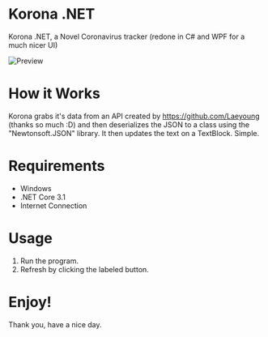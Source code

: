 # Korona .NET
Korona .NET, a Novel Coronavirus tracker (redone in C# and WPF for a much nicer UI)

![Preview](https://i.ibb.co/SKBLdZR/yuh.png)
# How it Works
Korona grabs it's data from an API created by https://github.com/Laeyoung (thanks so much :D) and then deserializes the JSON to a class using the "Newtonsoft.JSON" library. It then updates the text on a TextBlock. Simple.

# Requirements
- Windows
- .NET Core 3.1
- Internet Connection

# Usage
1. Run the program.
2. Refresh by clicking the labeled button.

# Enjoy!
Thank you, have a nice day.
